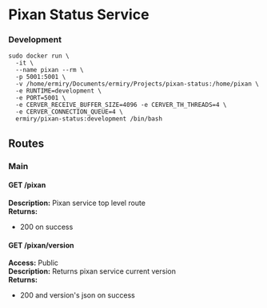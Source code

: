 # Pixan Status Service

### Development
```
sudo docker run \
  -it \
  --name pixan --rm \
  -p 5001:5001 \
  -v /home/ermiry/Documents/ermiry/Projects/pixan-status:/home/pixan \
  -e RUNTIME=development \
  -e PORT=5001 \
  -e CERVER_RECEIVE_BUFFER_SIZE=4096 -e CERVER_TH_THREADS=4 \
  -e CERVER_CONNECTION_QUEUE=4 \
  ermiry/pixan-status:development /bin/bash
```

## Routes

### Main

#### GET /pixan
**Description:** Pixan service top level route \
**Returns:**
  - 200 on success

#### GET /pixan/version
**Access:** Public \
**Description:** Returns pixan service current version \
**Returns:**
  - 200 and version's json on success
